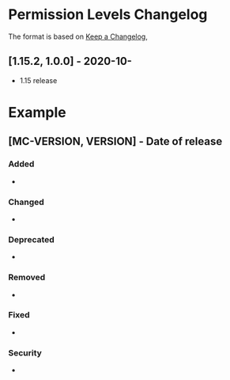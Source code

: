 # Permission Levels Changelog
The format is based on [Keep a Changelog](https://keepachangelog.com/en/1.0.0/),

## [1.15.2, 1.0.0] - 2020-10-
- 1.15 release

# Example
## [MC-VERSION, VERSION] - Date of release
### Added
- 
### Changed
- 
### Deprecated
- 
### Removed
- 
### Fixed
- 
### Security
- 